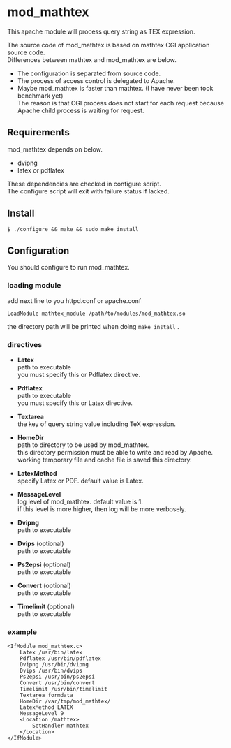 mod_mathtex
==============

This apache module will process query string as TEX expression.

The source code of mod_mathtex is based on mathtex CGI application source code.  
Differences between mathtex and mod_mathtex are below.  

* The configuration is separated from source code.  
* The process of access control is delegated  to Apache.
* Maybe mod_mathtex is faster than mathtex. (I have never been took benchmark yet)  
  The reason is that CGI process does not start for each request because Apache child process is waiting for request.


Requirements
--------------
mod_mathtex depends on below.

* dvipng
* latex or pdflatex

These dependencies are checked in configure script.  
The configure script will exit with failure status if lacked.


Install
--------------
    $ ./configure && make && sudo make install 


Configuration
--------------
You should configure to run mod_mathtex.

### loading module
add next line to you httpd.conf or apache.conf

    LoadModule mathtex_module /path/to/modules/mod_mathtex.so
    
the directory path will be printed when doing ``` make install ``` .

### directives
* __Latex__  
  path to executable  
  you must specify this or Pdflatex directive.  
  
* __Pdflatex__  
  path to executable  
  you must specify this or Latex directive.  
  
* __Textarea__  
  the key of query string value including TeX expression.
  
* __HomeDir__  
  path to directory to be used by mod_mathtex.  
  this directory permission must be able to write and read by Apache.  
  working temporary file and cache file is saved this directory.  
  
* __LatexMethod__  
  specify Latex or PDF. default value is Latex.  
  
* __MessageLevel__  
  log level of mod_mathtex. default value is 1.  
  if this level is more higher, then log will be more verbosely.  
  
* __Dvipng__  
  path to executable  
  
* __Dvips__ (optional)  
  path to executable  
  
* __Ps2epsi__ (optional)  
  path to executable  
  
* __Convert__ (optional)  
  path to executable  
  
* __Timelimit__ (optional)  
  path to executable

### example
    <IfModule mod_mathtex.c>
        Latex /usr/bin/latex 
        Pdflatex /usr/bin/pdflatex
        Dvipng /usr/bin/dvipng
        Dvips /usr/bin/dvips
        Ps2epsi /usr/bin/ps2epsi
        Convert /usr/bin/convert
        Timelimit /usr/bin/timelimit
        Textarea formdata
        HomeDir /var/tmp/mod_mathtex/
        LatexMethod LATEX
        MessageLevel 9 
        <Location /mathtex>
            SetHandler mathtex 
        </Location>
    </IfModule>  
